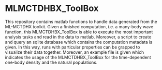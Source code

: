 # MLMCTDHBX_ToolBox
This repository contains matlab functions to handle data generated from the ML-MCTDHX toolkit. Given a finished computation, i.e. a many-body wave function, this MLMCTDHBX_ToolBox is able to execute the most important analysis tasks and read in the data to matlab. Moreover, a script to create and query an sqlite database which contains the computation metadata is given. In this way, runs with particular properties can be grapped to visualize their data together. Moreover, an example file is given which indicates the usage of the MLMCTDHBX_ToolBox for the time-dependent one-body density and the natural populations.
